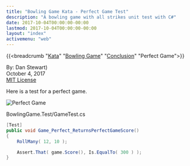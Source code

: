 ```yaml
---
title: "Bowling Game Kata - Perfect Game Test"
description: "A bowling game with all strikes unit test with C#"
date: 2017-10-04T00:00:00-00:00
lastmod: 2017-10-04T00:00:00-00:00
layout: "index"
activemenu: "web"
---
```


{{<breadcrumb "[Kata](/kata/)" "[Bowling Game](/bowlinggame/)" "[Conclusion](/bowlinggame/conclusion)" "Perfect Game">}}

By: Dan Stewart)\
October 4, 2017\
[MIT License](https://mit-license.org)

Here is a test for a perfect game.

![Perfect Game](/images/kata/bowlinggame/perfect.gif)

BowlingGame.Test/GameTest.cs

```csharp
[Test]
public void Game_Perfect_ReturnsPerfectGameScore()
{
    RollMany( 12, 10 );

    Assert.That( game.Score(), Is.EqualTo( 300 ) );
}
```